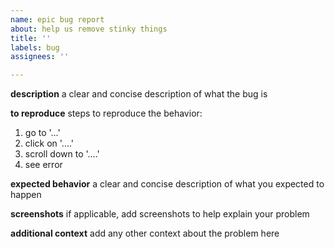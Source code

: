 ```yaml
---
name: epic bug report
about: help us remove stinky things
title: ''
labels: bug
assignees: ''

---
```


**description**
a clear and concise description of what the bug is

**to reproduce**
steps to reproduce the behavior:
1. go to '...'
2. click on '....'
3. scroll down to '....'
4. see error

**expected behavior**
a clear and concise description of what you expected to happen

**screenshots**
if applicable, add screenshots to help explain your problem

**additional context**
add any other context about the problem here
